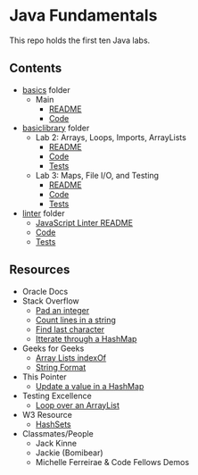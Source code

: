 # Java Fundamentals

This repo holds the first ten Java labs.

## Contents
* [basics](/basics) folder
  * Main
    * [README](/readmes/Basics.md)
    * [Code](/basics/Main.java)
* [basiclibrary](/basiclibrary) folder
  * Lab 2: Arrays, Loops, Imports, ArrayLists
    * [README](/readmes/Lab2.md)
    * [Code](/basiclibrary/src/main/java/basiclibrary/Lab2.java)
    * [Tests](/basiclibrary/src/test/java/basiclibrary/Lab2Test.java)
  * Lab 3: Maps, File I/O, and Testing
    * [README](/readmes/Lab3.md)
    * [Code](/basiclibrary/src/main/java/basiclibrary/Lab3.java)
    * [Tests](/basiclibrary/src/test/java/basiclibrary/Lab3Test.java)
* [linter](/linter) folder
  * [JavaScript Linter README](/readmes/JavaScriptLinter.md)
  * [Code](/linter/src/main/java/linter/App.java)
  * [Tests](/linter/src/test/java/linter/AppTest.java)


## Resources
* Oracle Docs
* Stack Overflow
  * [Pad an integer](https://stackoverflow.com/questions/473282/how-can-i-pad-an-integer-with-zeros-on-the-left)
  * [Count lines in a string](https://stackoverflow.com/questions/2850203/count-the-number-of-lines-in-a-java-string)
  * [Find last character](https://stackoverflow.com/questions/5163785/how-do-i-get-the-last-character-of-a-string/5163852)
  * [Itterate through a HashMap](https://stackoverflow.com/questions/1066589/iterate-through-a-hashmap)
* Geeks for Geeks
  * [Array Lists indexOf](https://www.geeksforgeeks.org/java-util-arraylist-indexof-java/)
  * [String Format](https://www.geeksforgeeks.org/java-string-format-examples/)
* This Pointer
    * [Update a value in a HashMap](https://thispointer.com/java-how-to-update-the-value-of-an-existing-key-in-hashmap-put-vs-replace/)
* Testing Excellence
    * [Loop over an ArrayList](https://www.testingexcellence.com/java-loop-arraylist/)
* W3 Resource
    * [HashSets](https://www.w3resource.com/java-tutorial/java-hashset.php)
* Classmates/People
  * Jack Kinne
  * Jackie (Bomibear)
  * Michelle Ferreirae & Code Fellows Demos

